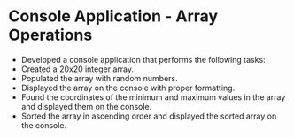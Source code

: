 # Console Application - Array Operations
- Developed a console application that performs the following tasks:
- Created a 20x20 integer array.
- Populated the array with random numbers.
- Displayed the array on the console with proper formatting.
- Found the coordinates of the minimum and maximum values in the array and displayed them on the console.
- Sorted the array in ascending order and displayed the sorted array on the console.
